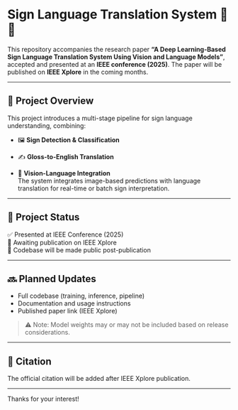 # Sign Language Translation System 🤟🧠

This repository accompanies the research paper **“A Deep Learning-Based Sign Language Translation System Using Vision and Language Models”**, accepted and presented at an **IEEE conference (2025)**. The paper will be published on **IEEE Xplore** in the coming months.

---

## 🧩 Project Overview

This project introduces a multi-stage pipeline for sign language understanding, combining:

- 🖼️ **Sign Detection & Classification**  

- ✍️ **Gloss-to-English Translation**  

- 🔄 **Vision-Language Integration**  
  The system integrates image-based predictions with language translation for real-time or batch sign interpretation.

---

## 📌 Project Status

✅ Presented at IEEE Conference (2025)  
📝 Awaiting publication on IEEE Xplore  
🚧 Codebase will be made public post-publication

---

## 🔜 Planned Updates

- Full codebase (training, inference, pipeline)
- Documentation and usage instructions
- Published paper link (IEEE Xplore)

> ⚠️ Note: Model weights may or may not be included based on release considerations.

---

## 📖 Citation

The official citation will be added after IEEE Xplore publication.

---

Thanks for your interest!

